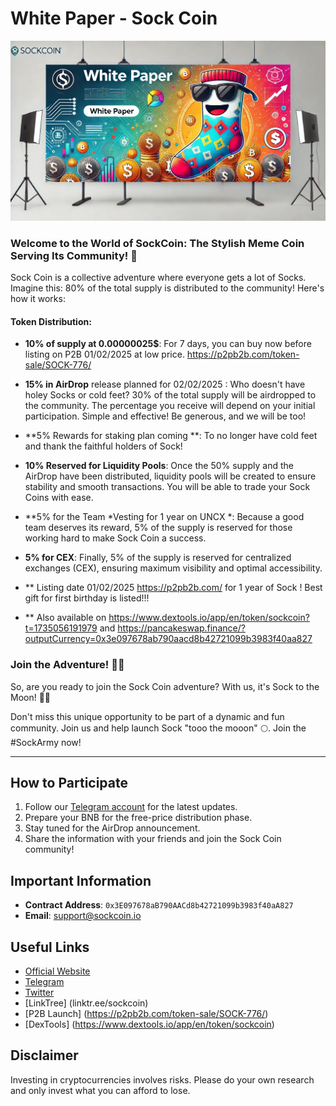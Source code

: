 # White Paper - Sock Coin

![White paper banner SockCoin](https://github.com/SockCoinProject/banner-white-paert/blob/55c42652659ba2bd5b4bd5c87c16d60d23127396/White%20paper%20banner%20SockCoin%20.png)


### Welcome to the World of SockCoin: The Stylish Meme Coin Serving Its Community! 🎉

Sock Coin is a collective adventure where everyone gets a lot of Socks. Imagine this: 80% of the total supply is distributed to the community! Here's how it works:

#### Token Distribution:

- **10%  of supply at 0.00000025$**: For 7 days, you can buy now before listing on P2B 01/02/2025 at low price. https://p2pb2b.com/token-sale/SOCK-776/

- **15% in AirDrop** release planned for 02/02/2025 : Who doesn't have holey Socks or cold feet? 30% of the total supply will be airdropped to the community. The percentage you receive will depend on your initial participation. Simple and effective! Be generous, and we will be too!

- **5% Rewards for staking plan coming **: To no longer have cold feet and thank the faithful holders of Sock!

- **10% Reserved for Liquidity Pools**: Once the 50% supply and the AirDrop have been distributed, liquidity pools will be created to ensure stability and smooth transactions. You will be able to trade your Sock Coins with ease.

- **5% for the Team *Vesting for 1 year on UNCX *: Because a good team deserves its reward, 5% of the supply is reserved for those working hard to make Sock Coin a success.

- **5% for CEX**: Finally, 5% of the supply is reserved for centralized exchanges (CEX), ensuring maximum visibility and optimal accessibility.

- ** Listing date 01/02/2025 https://p2pb2b.com/ for 1 year of Sock ! Best gift for first birthday is listed!!!

- ** Also available on https://www.dextools.io/app/en/token/sockcoin?t=1735056191979 and https://pancakeswap.finance/?outputCurrency=0x3e097678ab790aacd8b42721099b3983f40aa827

### Join the Adventure! 🚀🧦

So, are you ready to join the Sock Coin adventure? With us, it's Sock to the Moon! 🧦🚀

Don't miss this unique opportunity to be part of a dynamic and fun community. Join us and help launch Sock "tooo the mooon" 🌕. Join the #SockArmy now!

---

## How to Participate

1. Follow our [Telegram account](https://t.me/sockmemecoin) for the latest updates.
2. Prepare your BNB for the free-price distribution phase.
3. Stay tuned for the AirDrop announcement.
4. Share the information with your friends and join the Sock Coin community!

## Important Information

- **Contract Address**: `0x3E097678aB790AACd8b42721099b3983f40aA827`
- **Email**: support@sockcoin.io

## Useful Links

- [Official Website](https://sockcoin.io)
- [Telegram](https://t.me/sockmemecoin)
- [Twitter](https://x.com/sockmemecoin)
- [LinkTree] (linktr.ee/sockcoin)
- [P2B Launch] (https://p2pb2b.com/token-sale/SOCK-776/)
- [DexTools] (https://www.dextools.io/app/en/token/sockcoin)



## Disclaimer

Investing in cryptocurrencies involves risks. Please do your own research and only invest what you can afford to lose.
